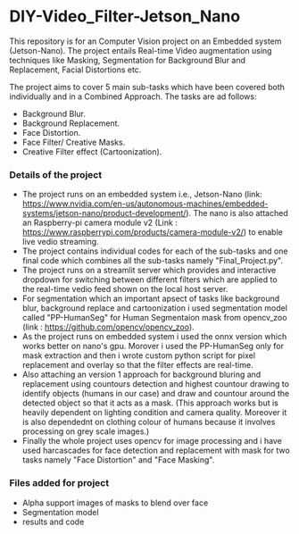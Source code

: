 # DIY-Video_Filter-Jetson_Nano
This repository is for an Computer Vision project on an Embedded system (Jetson-Nano). The project entails Real-time Video augmentation using techniques like Masking, Segmentation for Background Blur and Replacement, Facial Distortions etc.

The project aims to cover 5 main sub-tasks which have been covered both individually and in a Combined Approach. The tasks are ad follows:
* Background Blur.
* Background Replacement.
* Face Distortion.
* Face Filter/ Creative Masks.
* Creative Filter effect (Cartoonization).

### Details of the project
* The project runs on an embedded system i.e., Jetson-Nano (link: https://www.nvidia.com/en-us/autonomous-machines/embedded-systems/jetson-nano/product-development/). The nano is also attached an Raspberry-pi camera module v2 (Link : https://www.raspberrypi.com/products/camera-module-v2/) to enable live vedio streaming.
* The project contains individual codes for each of the sub-tasks and one final code which combines all the sub-tasks namely "Final_Project.py".
* The project runs on a streamlit server which provides and interactive dropdown for switching between different filters which are applied to the real-time vedio feed shown on the local host server.
* For segmentation which an important apsect of tasks like background blur, background replace and cartoonization i used segmentation model called "PP-HumanSeg" for Human Segmentaion mask from opencv_zoo (link : https://github.com/opencv/opencv_zoo).
* As the project runs on embedded system i used the onnx version which works better on nano's gpu. Morover i used the PP-HumanSeg only for mask extraction and then i wrote custom python script for pixel replacement and overlay so that the filter effects are real-time.
* Also attaching an version 1 approach for background bluring and replacement using countours detection and highest countour drawing to identify objects (humans in our case) and draw and countour around the detected object so that it acts as a mask. (This approach works but is heavily dependent on lighting condition and camera quality. Moreover it is also dependednt on clothing colour of humans because it involves processing on grey scale images.)
* Finally the whole project uses opencv for image processing and i have used harcascades for face detection and replacement with mask for two tasks namely "Face Distortion" and "Face Masking".

### Files added for project
* Alpha support images of masks to blend over face
* Segmentation model
* results and code
